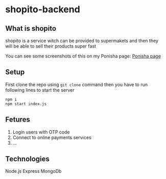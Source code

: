# shopito-backend

## What is shopito

shopito is a service witch can be provided to supermakets and then they will be able to sell their products super fast

You can see some screenshots of this on my Ponisha page:
[Ponisha page](https://ponisha.ir/profile/aminsaedi/portfolio/222230 "Ponisha")

## Setup

First clone the repo using `git clone` command
then you have to run following lines to start the server

```
npm i
npm start index.js
```

## Fetures

1. Login users with OTP code
2. Connect to online payments services
3. ...

## Technologies

Node.js
Express
MongoDb
